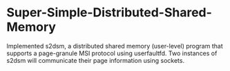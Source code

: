 # Super-Simple-Distributed-Shared-Memory

Implemented s2dsm, a distributed shared memory (user-level) program that supports a page-granule MSI protocol using userfaultfd. Two instances of s2dsm will communicate their page information using sockets.
